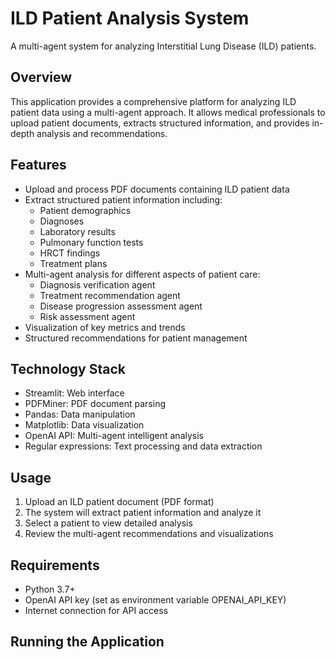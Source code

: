 # ILD Patient Analysis System

A multi-agent system for analyzing Interstitial Lung Disease (ILD) patients.

## Overview

This application provides a comprehensive platform for analyzing ILD patient data using a multi-agent approach. It allows medical professionals to upload patient documents, extracts structured information, and provides in-depth analysis and recommendations.

## Features

- Upload and process PDF documents containing ILD patient data
- Extract structured patient information including:
  - Patient demographics
  - Diagnoses
  - Laboratory results
  - Pulmonary function tests
  - HRCT findings
  - Treatment plans
- Multi-agent analysis for different aspects of patient care:
  - Diagnosis verification agent
  - Treatment recommendation agent
  - Disease progression assessment agent
  - Risk assessment agent
- Visualization of key metrics and trends
- Structured recommendations for patient management

## Technology Stack

- Streamlit: Web interface
- PDFMiner: PDF document parsing
- Pandas: Data manipulation
- Matplotlib: Data visualization
- OpenAI API: Multi-agent intelligent analysis
- Regular expressions: Text processing and data extraction

## Usage

1. Upload an ILD patient document (PDF format)
2. The system will extract patient information and analyze it
3. Select a patient to view detailed analysis
4. Review the multi-agent recommendations and visualizations

## Requirements

- Python 3.7+
- OpenAI API key (set as environment variable OPENAI_API_KEY)
- Internet connection for API access

## Running the Application

